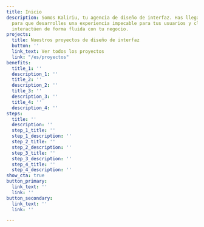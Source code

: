 ```yaml
---
title: Inicio
description: Somos Kaliriu, tu agencia de diseño de interfaz. Has llegado al lugar
  para que desarrolles una experiencia impecable para tus usuarios y clientes, y así
  interactúen de forma fluida con tu negocio.
projects:
  title: Nuestros proyectos de diseño de interfaz
  button: ''
  link_text: Ver todos los proyectos
  link: "/es/proyectos"
benefits:
  title_1: ''
  description_1: ''
  title_2: ''
  description_2: ''
  title_3: ''
  description_3: ''
  title_4: ''
  description_4: ''
steps:
  title: ''
  description: ''
  step_1_title: ''
  step_1_description: ''
  step_2_title: ''
  step_2_description: ''
  step_3_title: ''
  step_3_description: ''
  step_4_title: ''
  step_4_description: ''
show_cta: true
button_primary:
  link_text: ''
  link: ''
button_secondary:
  link_text: ''
  link: ''

---
```

